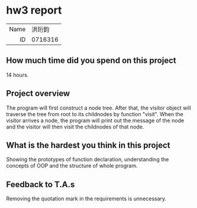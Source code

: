 # hw3 report

|||
|-:|:-|
|Name|洪珩鈞|
|ID|0716316|

## How much time did you spend on this project

14 hours.

## Project overview

The program will first construct a node tree. After that, the visitor object will traverse the tree from root to its childnodes by function "visit". When the visitor arrives a node, the program will print out the message of the node and the visitor will then visit the childnodes of that node.

## What is the hardest you think in this project

Showing the prototypes of function declaration, understanding the concepts of OOP and the structure of whole program.

## Feedback to T.A.s

Removing the quotation mark in the requirements is unnecessary.
